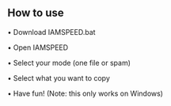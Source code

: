 ## How to use
• Download IAMSPEED.bat

• Open IAMSPEED

• Select your mode (one file or spam)

• Select what you want to copy

• Have fun! (Note: this only works on Windows)

